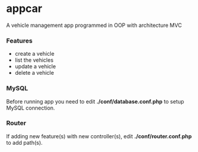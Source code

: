 # appcar
A vehicle management app programmed in OOP with architecture MVC

### Features
- create a vehicle
- list the vehicles
- update a vehicle
- delete a vehicle

### MySQL
Before running app you need to edit **./conf/database.conf.php** to setup MySQL connection.

### Router
If adding new feature(s) with new controller(s), edit **./conf/router.conf.php** to add path(s).
